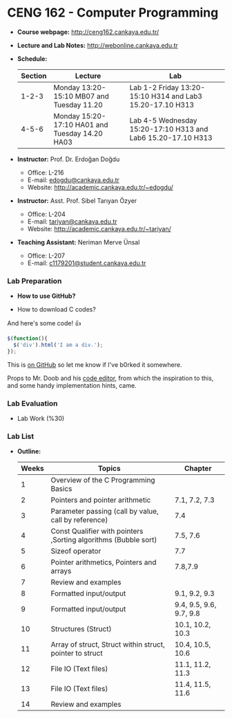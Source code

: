 # CENG 162 - Computer Programming 

* **Course webpage:** http://ceng162.cankaya.edu.tr/
* **Lecture and Lab Notes:** http://webonline.cankaya.edu.tr
* **Schedule:**
	
    |Section | Lecture                                  | Lab |
    | -------| -------                                  | --- |
    | 1-2-3  |Monday 13:20-15:10 MB07 and Tuesday 11.20 |Lab 1-2 Friday 13:20-15:10 H314 and Lab3 15.20-17.10 H313
    |4-5-6   |Monday 15:20-17:10 HA01 and Tuesday 14.20 HA03|Lab 4-5 Wednesday 15:20-17:10 H313 and Lab6 15.20-17.10 H313


* **Instructor:** Prof. Dr. Erdoğan Doğdu
	* Office: L-216
	* E-mail: edogdu@cankaya.edu.tr
    * Website: http://academic.cankaya.edu.tr/~edogdu/

* **Instructor:** Asst. Prof. Sibel Tarıyan Özyer
	* Office: L-204
    * E-mail: tariyan@cankaya.edu.tr
    * Website: http://academic.cankaya.edu.tr/~tariyan/ 

* **Teaching Assistant:** Neriman Merve Ünsal
	* Office: L-207
	* E-mail: c1179201@student.cankaya.edu.tr


### Lab Preparation

* **How to use GitHub?**


* How to download C codes?

	
And here's some code! :+1:

```javascript
$(function(){
  $('div').html('I am a div.');
});
```

This is [on GitHub](https://github.com/jbt/markdown-editor) so let me know if I've b0rked it somewhere.


Props to Mr. Doob and his [code editor](http://mrdoob.com/projects/code-editor/), from which
the inspiration to this, and some handy implementation hints, came.

### Lab Evaluation

* Lab Work (%30)

### Lab List

* **Outline:**
	
    | Weeks | Topics                                              | Chapter    |
    | ----- | --------------------------------------------------- | ---------- |
    |1      | Overview of the C Programming Basics                |            | 
    |2      | Pointers and pointer arithmetic                     |7.1, 7.2, 7.3            |
    |3      | Parameter passing (call by value, call by reference)|7.4|
    |4      | Const Qualifier with pointers ,Sorting algorithms (Bubble sort) |7.5, 7.6 
    |5      | Sizeof operator                                     |7.7
    |6      | Pointer arithmetics, Pointers and arrays            |7.8,7.9
    |7      | Review and examples
    |8      | Formatted input/output                              |9.1, 9.2, 9.3
    |9      | Formatted input/output                              | 9.4, 9.5, 9.6, 9.7, 9.8 
    |10     | Structures (Struct)                                 |10.1, 10.2, 10.3
    |11     | Array of struct, Struct within struct, pointer to struct |10.4, 10.5, 10.6
    |12     | File IO (Text files)                                |11.1, 11.2, 11.3
    |13     | File IO (Text files)                                |11.4, 11.5, 11.6
    |14     | Review and examples

    


